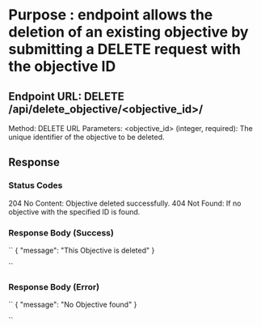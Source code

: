 # Purpose : endpoint allows the deletion of an existing objective by submitting a DELETE request with the objective ID

## Endpoint URL: DELETE /api/delete_objective/<objective_id>/

Method: DELETE
URL Parameters:
<objective_id> (integer, required): The unique identifier of the objective to be deleted.

## Response

### Status Codes

204 No Content: Objective deleted successfully.
404 Not Found: If no objective with the specified ID is found.

### Response Body (Success)

``
{
  "message": "This Objective is deleted"
}

``

### Response Body (Error)

``
{
  "message": "No Objective found"
}

``